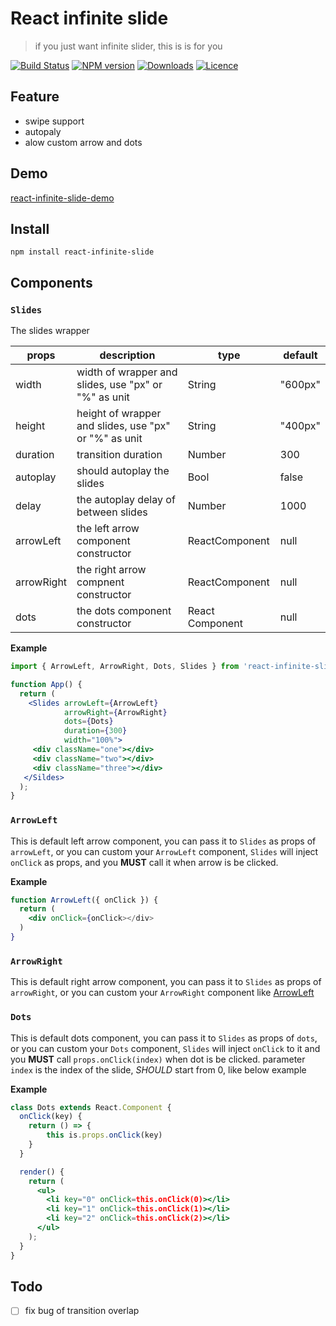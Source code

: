 # React infinite slide
> if you just want infinite slider, this is is for you

[![Build Status](https://travis-ci.org/jkvim/react-infinite-slide.svg?branch=master)](https://travis-ci.org/jkvim/react-infinite-slide.js)
[![NPM version][npm-image]][npm-url]
[![Downloads][downloads-image]][npm-url]
[![Licence][licence-image]][npm-url]

[npm-url]: https://npmjs.org/package/react-infinite-slide
[downloads-image]: http://img.shields.io/npm/dm/react-infinite-slide.svg
[npm-image]: http://img.shields.io/npm/v/react-infinite-slide.svg
[licence-image]: 	https://img.shields.io/npm/l/react-infinite-slide.svg

## Feature
- swipe support
- autopaly
- alow custom arrow and dots

## Demo
[react-infinite-slide-demo](http://jkvim.github.io/react-infinite-slide)

## Install
    npm install react-infinite-slide

## Components
### `Slides`
The slides wrapper

| props      | description                                           | type            | default |
|------------|-------------------------------------------------------|-----------------|---------|
| width      | width of wrapper and slides, use "px" or "%" as unit  | String          | "600px" |
| height     | height of wrapper and slides, use "px" or "%" as unit | String          | "400px" |
| duration   | transition duration                                   | Number          | 300     |
| autoplay   | should autoplay the slides                            | Bool            | false   |
| delay      | the autoplay delay of between slides                  | Number          | 1000    |
| arrowLeft  | the left arrow component constructor                  | ReactComponent  | null    |
| arrowRight | the right arrow compnent constructor                  | ReactComponent  | null    |
| dots       | the dots component constructor                        | React Component | null    |

**Example**
```jsx
import { ArrowLeft, ArrowRight, Dots, Slides } from 'react-infinite-slide';

function App() {
  return (
    <Slides arrowLeft={ArrowLeft}
            arrowRight={ArrowRight}
            dots={Dots}
            duration={300}
            width="100%">
     <div className="one"></div>
     <div className="two"></div>
     <div className="three"></div>
   </Sildes>
  );
}

```

### `ArrowLeft`
This is default left arrow component, you can pass it to `Slides` as 
props of `arrowLeft`, or you can custom your `ArrowLeft` component,
`Slides` will inject `onClick` as props, and you **MUST** call it
when arrow is be clicked. 

**Example**
```jsx
function ArrowLeft({ onClick }) {
  return (
    <div onClick={onClick></div>
  )
}
``` 

### `ArrowRight`
This is default right arrow component, you can pass it to `Slides` as 
props of `arrowRight`, or you can custom your `ArrowRight` component 
like [ArrowLeft](#arrowleft)


### `Dots`
This is default dots component, you can pass it to `Slides` as props of `dots`,
or you can custom your `Dots` component, `Slides` will inject `onClick` to
it and you **MUST** call `props.onClick(index)` when dot is be clicked. parameter
`index` is the index of the slide, *SHOULD* start from 0, like below example


**Example**
```jsx
class Dots extends React.Component {
  onClick(key) {
    return () => {
        this is.props.onClick(key)
    }
  }

  render() {
    return (
      <ul>
        <li key="0" onClick=this.onClick(0)></li>
        <li key="1" onClick=this.onClick(1)></li>
        <li key="2" onClick=this.onClick(2)></li>
      </ul>
    );
  }
}
```

## Todo
- [ ] fix bug of transition overlap